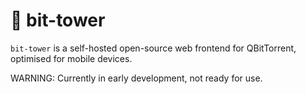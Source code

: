 # 🗼 bit-tower

`bit-tower` is a self-hosted open-source web frontend for QBitTorrent, optimised for mobile devices.

WARNING: Currently in early development, not ready for use.
